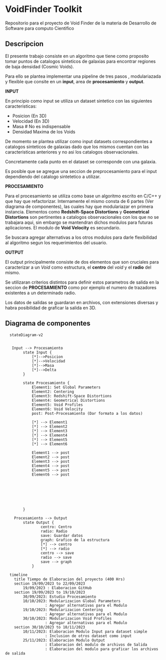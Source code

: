 # VoidFinder Toolkit
Repositorio para el proyecto de Void Finder de la materia de Desarrollo de Software para computo Cientifico

## Descripcion
El presente trabajo consiste en un algoritmo que tiene como proposito tomar puntos de catalogos sinteticos de galaxias para encontrar regiones de baja densidad (Cosmic Voids).

Para ello se plantea implementar una pipeline de tres pasos , modulariazada y flexible que consite en un **input**, area de **procesamiento** y **output**.

**INPUT**


En principio como input se utiliza un dataset sintetico con las siguientes caracteristicas:

- Posicion (En 3D)
- Velocidad (En 3D)
- Masa # No es indispensable
- Densidad Maxima de los Voids

De momento se plantea utilizar como input datasets correspondientes a catalogos sinteticos de galaxias dado que los mismos cuentan con las caracteristicas anteriores y no asi los catalogos observacionales. 

Concretamente cada punto en el dataset se corresponde con una galaxia.

Es posible que se agregue una seccion de preprocesamiento para el input dependiendo del catalogo sintetetico a utilizar.

**PROCESAMIENTO**

Para el procesamiento se utiliza como base un algoritmo escrito en C/C++ y que hay que refactorizar. Internamente el mismo consta de 6 partes (Ver diagrama de componentes), las cuales hay que modulariazar en primera instancia. Elementos como **Redshift-Space Distortions** y **Geometrical Distortions** son pertinentes a catalogos observacionales con los que no se trabajara aqui, sin embargo se mantendran dichos modulos para futuras aplicaciones. El modulo de **Void Velocity** es secundario.

Se buscara agregar alternativas a los otros modulos para darle flexibilidad al algoritmo segun los requerimientos del usuario.

**OUTPUT**

El output principalmente consiste de dos elementos que son cruciales para caracterizar a un *Void* como estructura, el **centro** del *void* y el **radio** del mismo.

Se utilizaran criterios distintos para definir estos parametros de salida en la seccion de **PROCESAMIENTO** como por ejemplo el numero de trazadores existentes a un determinado radio.

Los datos de salidas se guardaran en archivos, con extensiones diversas y habra posibilidad de graficar la salida en 3D.


## Diagrama de componentes


```mermaid
  stateDiagram-v2
    

   Input --> Procesamiento
        state Input {
            [*]-->Posicion
            [*]-->Velocidad
            [*]-->Masa
            [*]-->Delta 
        }

        state Procesamiento {
            Element1: Set Global Parameters
            Element2: Centering
            Element3: Redshift-Space Distortions
            Element4: Geometrical Distortions
            Element5: Void Profiles
            Element6: Void Velocity
            post: Post-Procesamiento (Dar formato a los datos)
            
            [*] --> Element1
            [*] --> Element2
            [*] --> Element3
            [*] --> Element4
            [*] --> Element5
            [*] --> Element6

            Element1 --> post
            Element2 --> post
            Element3 --> post
            Element4 --> post
            Element5 --> post
            Element6 --> post

            




            
        }
    
    Procesamiento --> Output
        state Output {
                centro: Centro
                radio: Radio
                save: Guardar datos
                graph: Grafico de la estructura
                [*] --> centro
                [*] --> radio
                centro --> save
                radio --> save
                save --> graph
            }
```

```mermaid
  timeline
    title Tiempo de Elaboracion del proyecto (400 Hrs)
    section 19/09/2023 to 22/09/2023 
        19/09/2023 : Elaboracion GitHub
    section 19/09/2023 to 19/10/2023  
        30/09/2023: Estudio Procesamiento
        10/10/2023: Modularizacion Global Parameters 
                  : Agregar alternativas para el Modulo
        19/10/2023: Modularizacion Centering
                  : Agregar alternativas para el Modulo 
        30/10/2023: Modularizacion Void Profiles
                  : Agregar alternativas para el Modulo 
    section 30/10/2023 to 10/11/2023 
        10/11/2023: Elaboracion Modulo Input para dataset simple
                  : Inclusion de otros dataset como input
        25/11/2023: Elaboracion Modulo Output
                  : Elaboracion del modulo de archivos de Salida
                  : Elaboracion del modulo para graficar los archivos de salida
    
```
